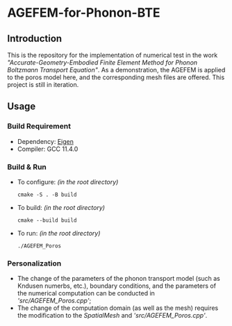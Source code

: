 # AGEFEM-for-Phonon-BTE

## Introduction
This is the repository for the implementation of numerical test in the work _"Accurate-Geometry-Embodied Finite Element Method for Phonon Boltzmann Transport Equation"_. As a demonstration, the AGEFEM is applied to the poros model here, and the corresponding mesh files are offered. This project is still in iteration.

## Usage
### Build Requirement
- Dependency: [Eigen](https://eigen.tuxfamily.org/index.php?title=Main_Page)
- Compiler: GCC 11.4.0
### Build & Run
- To configure: _(in the root directory)_

    `cmake -S . -B build`

- To build: _(in the root directory)_

    `cmake --build build`

- To run: _(in the root directory)_

    `./AGEFEM_Poros`

### Personalization
- The change of the parameters of the phonon transport model (such as Kndusen numerbs, etc.), boundary conditions, and the parameters of the numerical computation can be conducted in _'src/AGEFEM_Poros.cpp'_;
- The change of the computation domain (as well as the mesh) requires the modification to the _SpatialMesh_ and _'src/AGEFEM_Poros.cpp'_.
